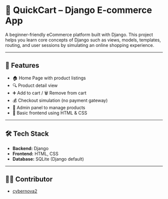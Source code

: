 # 🛒 QuickCart – Django E-commerce App

A beginner-friendly eCommerce platform built with Django. This project helps you learn core concepts of Django such as views, models, templates, routing, and user sessions by simulating an online shopping experience.

---

## 📌 Features

- 🏠 Home Page with product listings
- 🔍 Product detail view
- ➕ Add to cart / 🗑 Remove from cart
- 💰 Checkout simulation (no payment gateway)
- 🔐 Admin panel to manage products
- 🎨 Basic frontend using HTML & CSS

---

## 🛠 Tech Stack

- **Backend:** Django
- **Frontend:** HTML, CSS
- **Database:** SQLite (Django default)

---

## 👨‍💻 Contributor

- [cybernova2](https://github.com/cybernova2)

